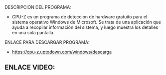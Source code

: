 DESCRIPCION DEL PROGRAMA: 
- CPU-Z es un programa de detección de hardware gratuito para el sistema operativo Windows de Microsoft. Se trata de una aplicación 
  que ayuda a recopilar información del sistema, y luego muestra los detalles en una sola pantalla.
  
ENLACE PARA DESCARGAR PROGRAMA: 
- https://cpu-z.uptodown.com/windows/descarga  

ENLACE VIDEO: 
- 
